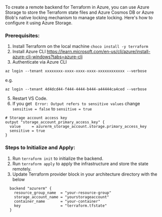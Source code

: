 To create a remote backend for Terraform in Azure, you can use Azure Storage to store the Terraform state files and Azure Cosmos DB or Azure Blob's native locking mechanism to manage state locking. Here's how to configure it using Azure Storage.

### Prerequisites:
1. Install Terraform on the local machine
`choco install -y terraform`
2. Install Azure CLI
https://learn.microsoft.com/en-us/cli/azure/install-azure-cli-windows?tabs=azure-cli
3. Authenticate via Azure CLI

`az login --tenant xxxxxxxx-xxxx-xxxx-xxxx-xxxxxxxxxxxx --verbose`

e.g.

`az login --tenant 4d4dcd44-f444-4444-b444-a44444ca4ced --verbose`

5. Restart VS Code.
6. If you get ` Error: Output refers to sensitive values`
change 
`sensitive = false`
to
`sensitive = true`

```
# Storage account access key
output "storage_account_primary_access_key" {
  value     = azurerm_storage_account.storage.primary_access_key
  sensitive = true
}
```


### Steps to Initialize and Apply:
1. Run `terraform init` to initialize the backend.
2. Run `terraform apply` to apply the infrastructure and store the state remotely.
3. Update Terraform provider block in your architecture directory with the below
```
  backend "azurerm" {
    resource_group_name  = "your-resource-group"
    storage_account_name = "yourstorageaccount"
    container_name       = "your-container"
    key                  = "terraform.tfstate"
  }
```
